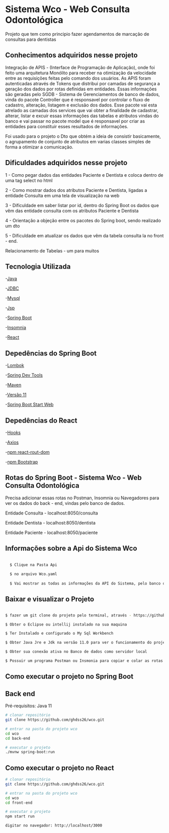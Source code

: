 # Sistema Wco - Web Consulta Odontológica 

Projeto que tem como principio fazer agendamentos de marcação de consultas para dentistas 

## Conhecimentos adquiridos nesse projeto 

Integração de APIS - (Interface de Programação de Aplicação), onde foi feito uma arquitetura Monólito para receber na otimização da velocidade 
entre as requisições feitas pelo comando dos usuários. As APIS foram autenticadas através de Tokens que distribui por camadas de segurança 
a geração dos dados por rotas definidas em entidades. Essas informações são geradas pelo SGDB - Sistema de Gerenciamentos de banco de dados, vinda do 
pacote Controller que é responsavel por controlar o fluxo de cadastro, alteração, listagem e exclusão dos dados. Esse pacote vai esta atrelado as camadas
dos services que vai obter a finalidade de cadastrar, alterar, listar e excuir essas informações das tabelas e atributos vindas do banco e vai passar no 
pacote model que é responsavel por criar as entidades para constituir esses resultados de informações. 

Foi usado para o projeto o Dto que obtém a ideia de consistir basicamente, 
o agrupamento de conjunto de atributos em varias classes simples de forma a otimizar a comunicação.

## Dificuldades adquiridos nesse projeto 

1 - Como pegar dados das entidades Paciente e Dentista e coloca dentro de uma tag select no html 

2 - Como mostrar dados dos atributos Paciente e Dentista, ligadas a entidade Consulta em uma tela de visualização na web 

3 - Dificuldade em saber listar por id, dentro do Spring Boot os dados que vêm das entidade consulta com os atributos Paciente e Dentista 

4 - Orientação a objeção entre os pacotes do Spring boot, sendo realizado um dto 

5 - Dificuldade em atualizar os dados que vêm da tabela consulta la no front - end. 

Relacionamento de Tabelas - um para muitos 

## Tecnologia Utilizada 

-[Java](https://www.java.com/pt-BR/download/ie_manual.jsp?locale=pt_BR) 

-[JDBC](https://www.oracle.com/br/database/technologies/appdev/jdbc.html) 

-[Mysql](https://www.mysql.com/)

-[Jsp](https://www.ibm.com/docs/pt-br/rsas/7.5.0?topic=files-javaserver-pages-jsp-technology) 

-[Spring Boot](https://spring.io/projects/spring-boot) 

-[Insomnia](https://insomnia.rest/download) 

-[React](https://pt-br.reactjs.org/)

## Depedências do Spring Boot 

-[Lombok](https://imasters.com.br/back-end/projeto-lombok-escrevendo-menos-codigo-em-java) 

-[Spring Dev Tools](https://www.javatpoint.com/spring-boot-devtools) 

-[Maven](https://mvnrepository.com/artifact/org.springframework.boot/spring-boot-devtools)

-[Versão 11](https://www.oracle.com/br/java/technologies/javase/jdk11-archive-downloads.html)

-[Spring Boot Start Web](https://www.javatpoint.com/spring-boot-starter-web)

## Depedências do React 

-[Hooks](https://reactjs.org/docs/hooks-intro.html) 

-[Axios](https://axios-http.com/ptbr/docs/intro) 

-[npm react-rout-dom](https://www.npmjs.com/package/react-router-dom) 

-[npm Bootstrap](https://www.npmjs.com/package/bootstrap)

## Rotas do Spring Boot - Sistema Wco - Web Consulta Odontológica 

Precisa adicionar essas rotas no Postman, Insomnia ou Navegadores para ver os dados do back - end, vindas pelo banco de dados.

Entidade Consulta - localhost:8050/consulta 

Entidade Dentista - localhost:8050/dentista

Entidade Paciente - localhost:8050/paciente

## Informações sobre a Api do Sistema Wco 

```bash 
  
  $ Clique na Pasta Api
  
  $ no arquivo Wco.yaml
  
  $ Vai mostrar as todas as informações da API do Sistema, pelo banco de dados no programa Insomnia
```


## Baixar e visualizar o Projeto 

  ```bash 
  
  $ fazer um git clone do projeto pelo terminal, através - https://github.com/ghdss26/Obras.git
  
  $ Obter o Eclipse ou intellij instalado na sua maquina
  
  $ Ter Instalado e configurado o My Sql Workbench 
  
  $ Obter Java Jre e Jdk na versão 11.0 para ver o funcionamento do projeto e Testar ele
  
  $ Obter sua conexão ativa no Banco de dados como servidor local 
  
  $ Possuir um programa Postman ou Insmonia para copiar e colar as rotas das entidades e ver o crud completo
 
```
## Como executar o projeto no Spring Boot 

## Back end
Pré-requisitos: Java 11

```bash
# clonar repositório
git clone https://github.com/ghdss26/wco.git

# entrar na pasta do projeto wco
cd wco 
cd back-end 

# executar o projeto
./mvnw spring-boot:run
```
## Como executar o projeto no React 

```bash
# clonar repositório
git clone https://github.com/ghdss26/wco.git

# entrar na pasta do projeto wco
cd wco 
cd front-end 

# executar o projeto
npm start run 

digitar no navegador: http://localhost/3000
```
